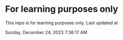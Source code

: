 # For learning purposes only
This repo is for learning purposes only.
Last updated at

Sunday, December 24, 2023 7:36:17 AM

